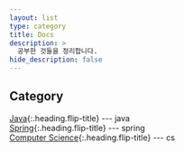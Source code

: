 ```yaml
---
layout: list
type: category
title: Docs
description: >
  공부한 것들을 정리합니다.
hide_description: false
---
```

<!-- blank -->

## Category
[Java]{:.heading.flip-title} --- java  
[Spring]{:.heading.flip-title} --- spring  
[Computer Science]{:.heading.flip-title} --- cs  

[java]: java
[spring]: spring
[computer science]: computer-science